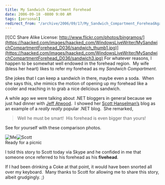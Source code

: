 ```yaml
---
title: My Sandwich Compartment Forehead
date: 2006-09-18 -0800 9:00 AM
tags: [personal]
redirect_from: "/archive/2006/09/17/My_Sandwich_Compartment_ForeheadAgain.aspx/"
---
```


[![CC Share Alike License:
http://www.flickr.com/photos/bingramos/](https://haacked.com/images/haacked_com/WindowsLiveWriter/MySandwichCompartmentForehead_D036/sandwich_thumb1.jpg)](https://haacked.com/images/haacked_com/WindowsLiveWriter/MySandwichCompartmentForehead_D036/sandwich3.jpg)
For whatever reasons, I happen to be somewhat well endowed in the
forehead region.  My wife (bless her heart) likes to refer my
forehead as my *Sandwich Compartment*.

She jokes that I can keep a sandwich in there, maybe even a soda.  When
she says this, she mimics the motion of opening up my forehead like a
cooler and reaching in to grab a nice delicious sandwich.

A while ago we were talking about .NET bloggers in general because we
just had dinner with [Jeff Atwood](http://codinghorror.com/blog/).  I
showed her [Scott Hanselman’s](http://www.hanselman.com/blog/) blog as
an example of a *really really* popular .NET blog.  She remarked,

> Well he must be smart!  His forehead is even bigger than yours!

See for yourself with these comparison photos.

[](https://haacked.com/images/haacked_com/WindowsLiveWriter/MySandwichCompartmentForehead_D036/scott2.gif)![Me](https://haacked.com/images/haacked_com/WindowsLiveWriter/MySandwichCompartmentForehead_D036/PortraitOfMe_thumb2.jpg)![Scott](https://haacked.com/images/haacked_com/WindowsLiveWriter/MySandwichCompartmentForehead_D036/scott_thumb2.gif)\
Ready for a picnic

I told this story to Scott today via Skype and he confided in me that
someone once referred to his forehead as his **fivehead**.

If I had been drinking a Coke at that point, it would have been snorted
all over my keyboard.  Many thanks to Scott for allowing me to share
this story, albeit grudgingly. ;)

